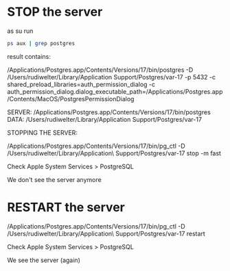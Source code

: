 # STOP the server

as su run

```bash
ps aux | grep postgres
```

result contains:

/Applications/Postgres.app/Contents/Versions/17/bin/postgres -D /Users/rudiwelter/Library/Application Support/Postgres/var-17 -p 5432 -c shared_preload_libraries=auth_permission_dialog -c auth_permission_dialog.dialog_executable_path=/Applications/Postgres.app/Contents/MacOS/PostgresPermissionDialog

SERVER: /Applications/Postgres.app/Contents/Versions/17/bin/postgres
DATA: /Users/rudiwelter/Library/Application Support/Postgres/var-17

STOPPING THE SERVER:

/Applications/Postgres.app/Contents/Versions/17/bin/pg_ctl -D /Users/rudiwelter/Library/Application\ Support/Postgres/var-17 stop -m fast

Check Apple System Services > PostgreSQL

We don't see the server anymore

# RESTART the server

/Applications/Postgres.app/Contents/Versions/17/bin/pg_ctl -D /Users/rudiwelter/Library/Application\ Support/Postgres/var-17 restart

Check Apple System Services > PostgreSQL

We see the server (again)
